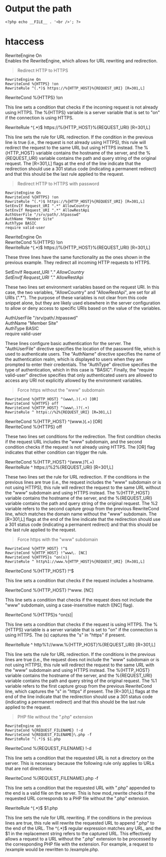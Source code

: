 # Output the path

```
<?php echo __FILE__ . '<br />'; ?>
```

# htaccess

RewriteEngine On    
Enables the RewriteEngine, which allows for URL rewriting and redirection.    

> Redirect HTTP to HTTPS

```
RewriteEngine On
RewriteCond %{HTTPS} !on
RewriteRule ^(.*)$ https://%{HTTP_HOST}%{REQUEST_URI} [R=301,L]
```

RewriteCond %{HTTPS} !on    

This line sets a condition that checks if the incoming request is not already using HTTPS. The %{HTTPS} variable is a server variable that is set to "on" if the connection is using HTTPS.

RewriteRule ^(.*)$ https://%{HTTP_HOST}%{REQUEST_URI} [R=301,L]   

This line sets the rule for URL redirection. If the condition in the previous line is true (i.e., the request is not already using HTTPS), this rule will redirect the request to the same URL but using HTTPS instead. The %{HTTP_HOST} variable contains the hostname of the server, and the %{REQUEST_URI} variable contains the path and query string of the original request. The [R=301,L] flags at the end of the line indicate that the redirection should use a 301 status code (indicating a permanent redirect) and that this should be the last rule applied to the request.


> Redirect HTTP to HTTPS with password

```
RewriteEngine On
RewriteCond %{HTTPS} !on
RewriteRule ^(.*)$ https://%{HTTP_HOST}%{REQUEST_URI} [R=301,L]
SetEnvIf Request_URI ".*" AllowCountry
SetEnvIf Request_URI ".*" AllowRestApi
AuthUserFile "/srv/path/.htpasswd"
AuthName "Member Site"
AuthType BASIC
require valid-user
```

RewriteEngine On    
RewriteCond %{HTTPS} !on    
RewriteRule ^(.*)$ https://%{HTTP_HOST}%{REQUEST_URI} [R=301,L]   

These three lines have the same functionality as the ones shown in the previous example. They redirect all incoming HTTP requests to HTTPS.   


SetEnvIf Request_URI ".*" AllowCountry    
SetEnvIf Request_URI ".*" AllowRestApi    

These two lines set environment variables based on the request URI. In this case, the two variables, "AllowCountry" and "AllowRestApi", are set for all URIs (".*"). The purpose of these variables is not clear from this code snippet alone, but they are likely used elsewhere in the server configuration to allow or deny access to specific URIs based on the value of the variables.   


AuthUserFile "/srv/path/.htpasswd"    
AuthName "Member Site"    
AuthType BASIC    
require valid-user    

These lines configure basic authentication for the server. The "AuthUserFile" directive specifies the location of the password file, which is used to authenticate users. The "AuthName" directive specifies the name of the authentication realm, which is displayed to users when they are prompted to enter their credentials. The "AuthType" directive specifies the type of authentication, which in this case is "BASIC". Finally, the "require valid-user" directive specifies that only authenticated users are allowed to access any URI not explicitly allowed by the environment variables.


> Force https without the "www" subdomain

```
RewriteCond %{HTTP_HOST} ^(www\.)(.+) [OR]
RewriteCond %{HTTPS} off
RewriteCond %{HTTP_HOST} ^(www\.)?(.+)
RewriteRule ^ https://%2%{REQUEST_URI} [R=301,L]
```

RewriteCond %{HTTP_HOST} ^(www\.)(.+) [OR]    
RewriteCond %{HTTPS} off    

These two lines set conditions for the redirection. The first condition checks if the request URL includes the "www" subdomain, and the second condition checks if the request is not already using HTTPS. The [OR] flag indicates that either condition can trigger the rule.


RewriteCond %{HTTP_HOST} ^(www\.)?(.+)    
RewriteRule ^ https://%2%{REQUEST_URI} [R=301,L]   

These two lines set the rule for URL redirection. If the conditions in the previous lines are true (i.e., the request includes the "www" subdomain or is not using HTTPS), this rule will redirect the request to the same URL without the "www" subdomain and using HTTPS instead. The %{HTTP_HOST} variable contains the hostname of the server, and the %{REQUEST_URI} variable contains the path and query string of the original request. The %2 variable refers to the second capture group from the previous RewriteCond line, which matches the domain name without the "www" subdomain. The [R=301,L] flags at the end of the line indicate that the redirection should use a 301 status code (indicating a permanent redirect) and that this should be the last rule applied to the request.


> Force https with the "www" subdomain

```
RewriteCond %{HTTP_HOST} !^$
RewriteCond %{HTTP_HOST} !^www\. [NC]
RewriteCond %{HTTPS}s ^on(s)|
RewriteRule ^ http%1://www.%{HTTP_HOST}%{REQUEST_URI} [R=301,L]
```

RewriteCond %{HTTP_HOST} !^$    

This line sets a condition that checks if the request includes a hostname.    


RewriteCond %{HTTP_HOST} !^www\. [NC]   

This line sets a condition that checks if the request does not include the "www" subdomain, using a case-insensitive match ([NC] flag).   


RewriteCond %{HTTPS}s ^on(s)|   

This line sets a condition that checks if the request is using HTTPS. The %{HTTPS} variable is a server variable that is set to "on" if the connection is using HTTPS. The (s) captures the "s" in "https" if present.


RewriteRule ^ http%1://www.%{HTTP_HOST}%{REQUEST_URI} [R=301,L]   

This line sets the rule for URL redirection. If the conditions in the previous lines are true (i.e., the request does not include the "www" subdomain or is not using HTTPS), this rule will redirect the request to the same URL with the "www" subdomain and using HTTPS instead. The %{HTTP_HOST} variable contains the hostname of the server, and the %{REQUEST_URI} variable contains the path and query string of the original request. The %1 variable refers to the first capture group from the previous RewriteCond line, which captures the "s" in "https" if present. The [R=301,L] flags at the end of the line indicate that the redirection should use a 301 status code (indicating a permanent redirect) and that this should be the last rule applied to the request.    



> PHP file without the ".php" extension

```
RewriteEngine on 
RewriteCond %{REQUEST_FILENAME} !-d
RewriteCond %{REQUEST_FILENAME}\.php -f
RewriteRule ^(.*)$ $1.php
```

RewriteCond %{REQUEST_FILENAME} !-d   

This line sets a condition that the requested URL is not a directory on the server. This is necessary because the following rule only applies to URLs that are not directories.


RewriteCond %{REQUEST_FILENAME}\.php -f   

This line sets a condition that the requested URL with ".php" appended to the end is a valid file on the server. This is how mod_rewrite checks if the requested URL corresponds to a PHP file without the ".php" extension.    


RewriteRule ^(.*)$ $1.php   

This line sets the rule for URL rewriting. If the conditions in the previous lines are true, this rule will rewrite the requested URL to append ".php" to the end of the URL. The ^(.*)$ regular expression matches any URL, and the $1 in the replacement string refers to the captured URL. This effectively allows a request to a URL without the ".php" extension to be processed by the corresponding PHP file with the extension. For example, a request to /example would be rewritten to /example.php.
